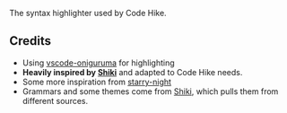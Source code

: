 The syntax highlighter used by Code Hike.

## Credits

- Using [vscode-oniguruma](https://github.com/microsoft/vscode-oniguruma) for highlighting
- **Heavily inspired by [Shiki](https://github.com/shikijs/shiki)** and adapted to Code Hike needs.
- Some more inspiration from [starry-night](https://github.com/wooorm/starry-night)
- Grammars and some themes come from [Shiki](https://github.com/shikijs/shiki), which pulls them from different sources.
